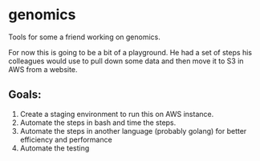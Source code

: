# genomics 

Tools for some a friend working on genomics.

For now this is going to be a bit of a playground. He had a set of steps
his colleagues would use  to pull down some data and then move it to S3 in
AWS from a website.

## Goals:

1. Create a staging environment to run this on AWS instance.
1. Automate the steps in bash and time the steps.
1. Automate the steps in another language (probably golang) for better efficiency and performance
1. Automate the testing
